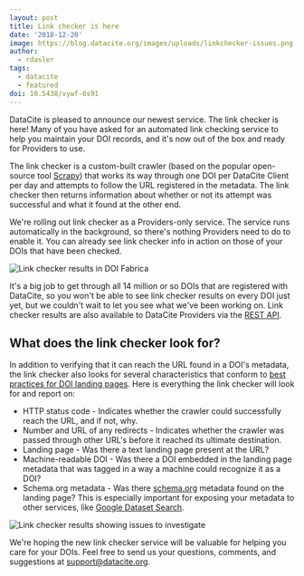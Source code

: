 ```yaml
---
layout: post
title: Link checker is here
date: '2018-12-20'
image: https://blog.datacite.org/images/uploads/linkchecker-issues.png
author:
  - rdasler
tags: 
  - datacite
  - featured
doi: 10.5438/vywf-6s91
---
```


DataCite is pleased to announce our newest service. The link checker is here! Many of you have asked for an automated link checking service to help you maintain your DOI records, and it's now out of the box and ready for Providers to use. 

The link checker is a custom-built crawler (based on the popular open-source tool [Scrapy](https://scrapy.org/)) that works its way through one DOI per DataCite Client per day and attempts to follow the URL registered in the metadata. The link checker then returns information about whether or not its attempt was successful and what it found at the other end.  

We're rolling out link checker as a Providers-only service. The service runs automatically in the background, so there's nothing Providers need to do to enable it. You can already see link checker info in action on those of your DOIs that have been checked. 

![Link checker results in DOI Fabrica](/images/uploads/linkchecker-allsuccessful.png)

It's a big job to get through all 14 million or so DOIs that are registered with DataCite, so you won't be able to see link checker results on every DOI just yet, but we couldn't wait to let you see what we've been working on. Link checker results are also available to DataCite Providers via the [REST API](https://support.datacite.org/docs/api). 

## What does the link checker look for?
In addition to verifying that it can reach the URL found in a DOI's metadata, the link checker also looks for several characteristics that conform to [best practices for DOI landing pages](https://support.datacite.org/docs/landing-pages). Here is everything the link checker will look for and report on: 

* HTTP status code - Indicates whether the crawler could successfully reach the URL, and if not, why.
* Number and URL of any redirects - Indicates whether the crawler was passed through other URL's before it reached its ultimate destination. 
* Landing page - Was there a text landing page present at the URL? 
* Machine-readable DOI - Was there a DOI embedded in the landing page metadata that was tagged in a way a machine could recognize it as a DOI?
* Schema.org metadata - Was there [schema.org](https://schema.org) metadata found on the landing page? This is especially important for exposing your metadata to other services, like [Google Dataset Search](https://support.datacite.org/docs/how-do-i-expose-my-datasets-to-google-dataset-search). 

![Link checker results showing issues to investigate](/images/uploads/linkchecker-issues.png)

We're hoping the new link checker service will be valuable for helping you care for your DOIs. Feel free to send us your questions, comments, and suggestions at [support@datacite.org](mailto:support@datacite.org).
